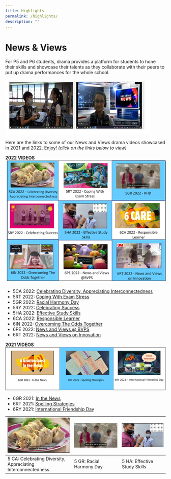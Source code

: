 ```yaml
---
title: Highlights
permalink: /highlights/
description: ""
---
```

# **News & Views**
For P5 and P6 students, drama provides a platform for students to hone their skills and showcase their talents as they collaborate with their peers to put up drama performances for the whole school. 

![](/images/Homepage/News%20and%20Views/writeup%20image.jpg)

Here are the links to some of our News and Views drama videos showcased in 2021 and 2022. Enjoy! *(click on the links below to view)*

**2022 VIDEOS** 
![](/images/Homepage/News%20and%20Views/videosgrid202301.PNG)
* 5CA 2022: [Celebrating Diversity, Appreciating Interconnectedness](https://www.youtube.com/watch?v=GUyTsQml5Ws&t=1s)
* 5RT 2022: [Coping With Exam Stress](https://www.youtube.com/watch?v=qhUZU5oJrwk&t=1s)
* 5GR 2022: [Racial Harmony Day](https://www.youtube.com/watch?v=Jf3RrSz68fw)
* 5RY 2022: [Celebrating Success](https://www.youtube.com/watch?v=NeJfcnxfrOw)
* 5HA 2022: [Effective Study Skills](https://www.youtube.com/watch?v=LnAB5296hB4&t=1s)
* 6CA 2022: [Responsible Learner](https://www.youtube.com/watch?v=KzgTMJE3N3E&t=38s)
* 6IN 2022: [Overcoming The Odds Together](https://www.youtube.com/watch?v=somex-bYzXA&t=30s)
* 6PE 2022: [News and Views @ BVPS](https://www.youtube.com/watch?v=C3ruc_OdMhw&t=1s)
* 6RT 2022: [News and Views on Innovation](https://www.youtube.com/watch?v=hO0eMlDJ0Ro&t=1s)


**2021 VIDEOS**
![](/images/Homepage/News%20and%20Views/videosgrid2021.png)
* 6GR 2021: [In the News](https://www.youtube.com/watch?v=qV48Gv10woA&t=1s)
* 6RT 2021: [Spelling Strategies](https://www.youtube.com/watch?v=K7K2BjLY_W0&t=1s)
* 6RY 2021: [International Friendship Day](https://www.youtube.com/watch?v=MYviqfPBdWs&t=102s)




| ![](/images/Homepage/News%20and%20Views/5_care.jpg) | ![](/images/Homepage/News%20and%20Views/5_graciousness.jpg) | ![](/images/Homepage/News%20and%20Views/5_harmony.jpg) |
| -------- | -------- | -------- |
| 5 CA: Celebrating Diversity, Appreciating Interconnectedness   | 5 GR: Racial Harmony Day   |   5 HA: Effective Study Skills  |